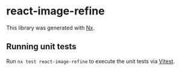 # react-image-refine

This library was generated with [Nx](https://nx.dev).

## Running unit tests

Run `nx test react-image-refine` to execute the unit tests via [Vitest](https://vitest.dev/).

